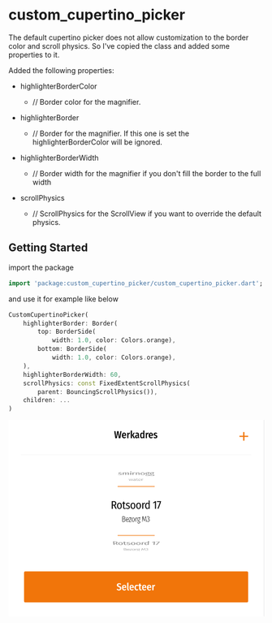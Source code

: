 # custom_cupertino_picker
The default cupertino picker does not allow customization to the border color and scroll physics. So I've copied the class and added some properties to it.

Added the following properties:
 - highlighterBorderColor 
    - // Border color for the magnifier.
 - highlighterBorder 
    - // Border for the magnifier. If this one is set
    the highlighterBorderColor will be ignored.

 - highlighterBorderWidth
    - // Border width for the magnifier if you
    don't fill the border to the full width
 - scrollPhysics
    - // ScrollPhysics for the ScrollView if you want
    to override the default physics.

## Getting Started

import the package
```dart
import 'package:custom_cupertino_picker/custom_cupertino_picker.dart';
```
and use it for example like below

```dart
CustomCupertinoPicker(
    highlighterBorder: Border(
        top: BorderSide(
            width: 1.0, color: Colors.orange),
        bottom: BorderSide(
            width: 1.0, color: Colors.orange),
    ),
    highlighterBorderWidth: 60,
    scrollPhysics: const FixedExtentScrollPhysics(
        parent: BouncingScrollPhysics()),
    children: ...
)
```
![preview](https://github.com/sybrands-place/custom_cupertino_picker/blob/main/preview.png "Customized cupertino picker")